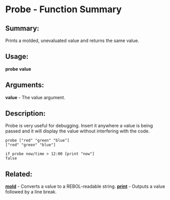 # Probe - Function Summary

## Summary:

Prints a molded, unevaluated value and returns the same value.

## Usage:

**probe value**

## Arguments:

**value** - The value argument.

## Description:

Probe is very useful for debugging. Insert it anywhere a value is being passed and it will display the value without interfering with the code.

```
probe ["red" "green" "blue"]
["red" "green" "blue"]
```

```
if probe now/time > 12:00 [print "now"]
false
```

## Related:

[**mold**](http://www.rebol.com/docs/words/wmold.html) - Converts a value to a REBOL-readable string.
[**print**](http://www.rebol.com/docs/words/wprint.html) - Outputs a value followed by a line break.
